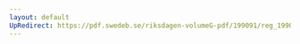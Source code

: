 ```yaml
---
layout: default
UpRedirect: https://pdf.swedeb.se/riksdagen-volumeG-pdf/199091/reg_199091/reg_199091_0198.pdf
---
```

